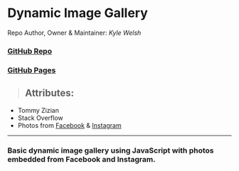# Dynamic Image Gallery

Repo Author, Owner & Maintainer: <em>Kyle Welsh</em>

### [GitHub Repo](https://github.com/Kylewwelsh/dynamic-image-gallery)

### [GitHub Pages](https://kylewwelsh.github.io/dynamic-image-gallery/)

> ## Attributes:
- Tommy Zizian
- Stack Overflow
- Photos from [Facebook](https://www.facebook.com/kyle.welsh.18/) & [Instagram](https://www.instagram.com/kylewelsh1219/)

___

### Basic dynamic image gallery using JavaScript with photos embedded from Facebook and Instagram.